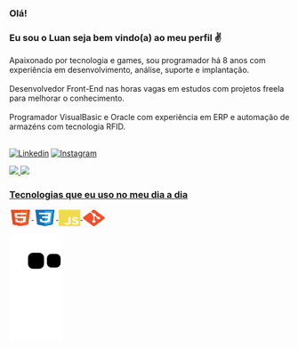 ### Olá!
### Eu sou o Luan seja bem vindo(a) ao meu perfil ✌️

Apaixonado por tecnologia e games, sou programador há 8 anos com experiência em desenvolvimento, análise, suporte e implantação.
<br/>
<br/>
Desenvolvedor Front-End nas horas vagas em estudos com projetos freela para melhorar o conhecimento.
<br/><br/>
Programador VisualBasic e Oracle com experiência em ERP e automação de armazéns com tecnologia RFID.
<br/>
<br/>

[![Linkedin](https://img.shields.io/badge/LinkedIn-0077B5?style=for-the-badge&logo=linkedin&logoColor=white)](https://www.linkedin.com/in/luan-barbosa)
[![Instagram](https://img.shields.io/badge/Instagram-E4405F?style=for-the-badge&logo=instagram&logoColor=white)](https://www.instagram.com/luancsb)
<div>
  <a href="https://github.com/luancesardev">
  <img height="180em" src="https://github-readme-stats.vercel.app/api?username=luancesardev&show_icons=true&theme=github_dark&include_all_commits=true&count_private=true"/>
  <img height="180em" src="https://github-readme-stats.vercel.app/api/top-langs/?username=luancesardev&layout=compact&langs_count=7&theme=github_dark"/>
</div>
  
### Tecnologias que eu uso no meu dia a dia
<div style="display: inline_block">
  <img align="center" alt="luan-HTML" height="30" width="40" src="https://raw.githubusercontent.com/devicons/devicon/master/icons/html5/html5-original.svg">
  <img align="center" alt="luan-CSS" height="30" width="40" src="https://raw.githubusercontent.com/devicons/devicon/master/icons/css3/css3-original.svg">
  <img align="center" alt="luan-Js" height="30" width="40" src="https://raw.githubusercontent.com/devicons/devicon/master/icons/javascript/javascript-plain.svg">
  <img align="center" alt="luan-Git" height="30" width="40" src="https://raw.githubusercontent.com/devicons/devicon/master/icons/git/git-original.svg">
</div>
  
![Snake animation](https://github.com/luancesardev/luancesardev/blob/output/github-contribution-grid-snake.svg)

